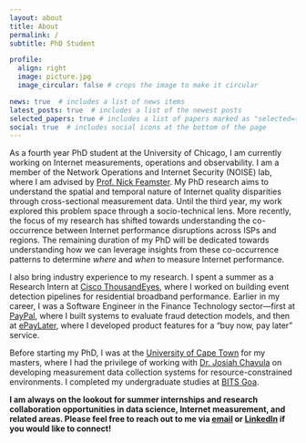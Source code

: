 ```yaml
---
layout: about
title: About
permalink: /
subtitle: PhD Student

profile:
  align: right
  image: picture.jpg
  image_circular: false # crops the image to make it circular

news: true  # includes a list of news items
latest_posts: true  # includes a list of the newest posts
selected_papers: true # includes a list of papers marked as "selected={true}"
social: true  # includes social icons at the bottom of the page
---
```

As a fourth year PhD student at the University of Chicago, I am currently working on Internet measurements, operations and observability. I am a member of the Network Operations and Internet Security (NOISE) lab, where I am advised by [Prof. Nick Feamster](https://people.cs.uchicago.edu/~feamster/). My PhD research aims to understand the spatial and temporal nature of Internet quality disparities through cross-sectional measurement data. Until the third year, my work explored this problem space through a socio-technical lens. More recently, the focus of my research has shifted towards understanding the co-occurrence between Internet performance disruptions across ISPs and regions. The remaining duration of my PhD will be dedicated towards understanding how we can leverage insights from these co-occurrence patterns to determine *where* and *when* to measure Internet performance.

I also bring industry experience to my research. I spent a summer as a Research Intern at [Cisco ThousandEyes](https://https://www.thousandeyes.com/), where I worked on building event detection pipelines for residential broadband performance. Earlier in my career, I was a Software Engineer in the Finance Technology sector—first at [PayPal](https://paypal.com), where I built systems to evaluate fraud detection models, and then at [ePayLater](https://epaylater.in), where I developed product features for a “buy now, pay later” service.

Before starting my PhD, I was at the [University of Cape Town](https://uct.ac.za/) for my masters, where I had the privilege of working with [Dr. Josiah Chavula](https://www.josiahchavula.com/) on developing measurement data collection systems for resource-constrained environments. I completed my undergraduate studies at [BITS Goa](https://www.bits-pilani.ac.in/goa/).

**I am always on the lookout for summer internships and research collaboration opportunities in data science, Internet measurement, and related areas. Please feel free to reach out to me via [email](mailto:taveesh@uchicago.edu) or [LinkedIn](https://www.linkedin.com/in/taveesh-sharma/) if you would like to connect!**